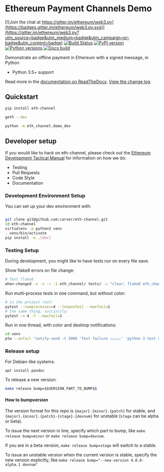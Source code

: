 # Ethereum Payment Channels Demo

[![Join the chat at https://gitter.im/ethereum/web3.py](https://badges.gitter.im/ethereum/web3.py.svg)](https://gitter.im/ethereum/web3.py?utm_source=badge&utm_medium=badge&utm_campaign=pr-badge&utm_content=badge)
[![Build Status](https://circleci.com/gh/carver/eth-channel.svg?style=shield)](https://circleci.com/gh/carver/eth-channel)
[![PyPI version](https://badge.fury.io/py/eth-channel.svg)](https://badge.fury.io/py/eth-channel)
[![Python versions](https://img.shields.io/pypi/pyversions/eth-channel.svg)](https://pypi.python.org/pypi/eth-channel)
[![Docs build](https://readthedocs.org/projects/eth-channel/badge/?version=latest)](http://eth-channel.readthedocs.io/en/latest/?badge=latest)
   

Demonstrate an offline payment in Ethereum with a signed message, in Python

* Python 3.5+ support

Read more in the [documentation on ReadTheDocs](http://eth-channel.readthedocs.io/). [View the change log](http://eth-channel.readthedocs.io/en/latest/releases.html).

## Quickstart

```sh
pip install eth-channel

geth --dev

python -m eth_channel.demo_dev
```

## Developer setup

If you would like to hack on eth-channel, please check out the
[Ethereum Development Tactical Manual](https://github.com/pipermerriam/ethereum-dev-tactical-manual)
for information on how we do:

- Testing
- Pull Requests
- Code Style
- Documentation

### Development Environment Setup

You can set up your dev environment with:

```sh

git clone git@github.com:carver/eth-channel.git
cd eth-channel
virtualenv -p python3 venv
. venv/bin/activate
pip install -e .[dev]
```

### Testing Setup

During development, you might like to have tests run on every file save.

Show flake8 errors on file change:

```sh
# Test flake8
when-changed -v -s -r -1 eth_channel/ tests/ -c "clear; flake8 eth_channel tests && echo 'flake8 success' || echo 'error'"
```

Run multi-process tests in one command, but without color:

```sh
# in the project root:
pytest --numprocesses=4 --looponfail --maxfail=1
# the same thing, succinctly:
pytest -n 4 -f --maxfail=1
```

Run in one thread, with color and desktop notifications:

```sh
cd venv
ptw --onfail "notify-send -t 5000 'Test failure ⚠⚠⚠⚠⚠' 'python 3 test on eth-channel failed'" ../tests ../eth_channel
```

### Release setup

For Debian-like systems:
```
apt install pandoc
```

To release a new version:

```sh
make release bump=$$VERSION_PART_TO_BUMP$$
```

#### How to bumpversion

The version format for this repo is `{major}.{minor}.{patch}` for stable, and
`{major}.{minor}.{patch}-{stage}.{devnum}` for unstable (`stage` can be alpha or beta).

To issue the next version in line, specify which part to bump,
like `make release bump=minor` or `make release bump=devnum`.

If you are in a beta version, `make release bump=stage` will switch to a stable.

To issue an unstable version when the current version is stable, specify the
new version explicitly, like `make release bump="--new-version 4.0.0-alpha.1 devnum"`
